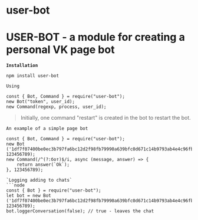 user-bot
=====================
USER-BOT - a module for creating a personal VK page bot
=====================
**`Installation`**
```node
npm install user-bot
```

`Using`
```node
const { Bot, Command } = require("user-bot");
new Bot("token", user_id);
new Command(regexp, process, user_id);
```

> Initially, one command "restart" is created in the bot to restart the bot.

`An example of a simple page bot`
```node
const { Bot, Command } = require("user-bot");
new Bot ('1df7f07400be0ec3b797fa6bc12d2f98fb79990a639bfc0d671c14b9793ab4e4c96fbf7f027ae82d6af94', 123456789);
new Command(/^(?:бот)$/i, async (message, answer) => {
    return answer(`Ok`);
}, 123456789);

`Logging adding to chats`
```node
const { Bot } = require("user-bot");
let bot = new Bot ('1df7f07400be0ec3b797fa6bc12d2f98fb79990a639bfc0d671c14b9793ab4e4c96fbf7f027ae82d6af94', 123456789);
bot.loggerConversation(false); // true - leaves the chat
